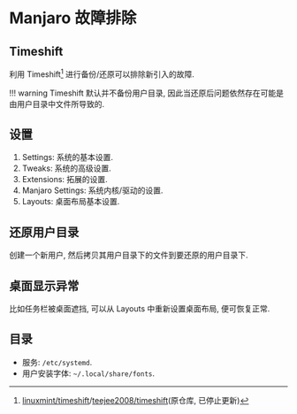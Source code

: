 # Manjaro 故障排除

## Timeshift

利用 Timeshift[^1] 进行备份/还原可以排除新引入的故障.  

!!! warning
    Timeshift 默认并不备份用户目录, 因此当还原后问题依然存在可能是由用户目录中文件所导致的.  

## 设置

1. Settings: 系统的基本设置.
2. Tweaks: 系统的高级设置.
3. Extensions: 拓展的设置.
4. Manjaro Settings: 系统内核/驱动的设置.
5. Layouts: 桌面布局基本设置.

## 还原用户目录

创建一个新用户, 然后拷贝其用户目录下的文件到要还原的用户目录下.  

## 桌面显示异常

比如任务栏被桌面遮挡, 可以从 Layouts 中重新设置桌面布局, 便可恢复正常.  

## 目录

- 服务: `/etc/systemd`.
- 用户安装字体: `~/.local/share/fonts`.

[^1]: [linuxmint/timeshift](https://github.com/linuxmint/timeshift)/[teejee2008/timeshift](https://github.com/teejee2008/timeshift)(原仓库, 已停止更新)
